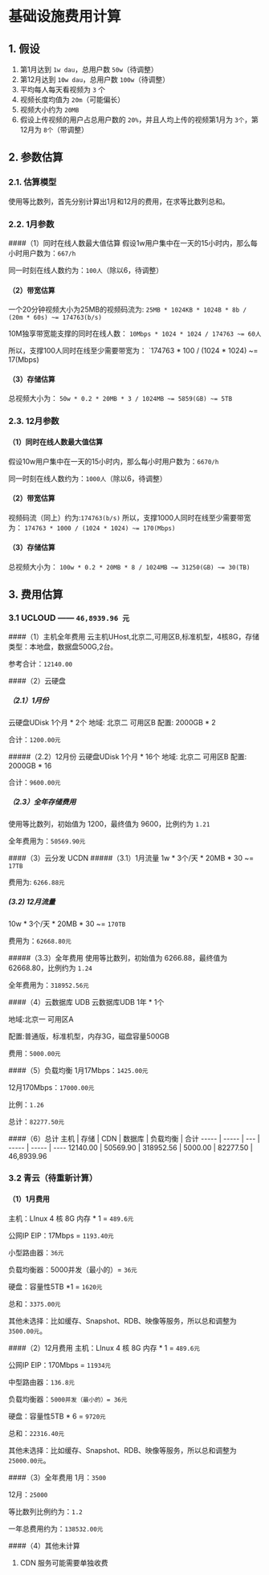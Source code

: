 # 基础设施费用计算

## 1. 假设
1. 第1月达到 `1w dau`，总用户数 `50w`（待调整）
2. 第12月达到 `10w dau`，总用户数 `100w`（待调整）
3. 平均每人每天看视频为 `3` 个
3. 视频长度均值为 `20m`（可能偏长）
4. 视频大小约为 `20MB`
5. 假设上传视频的用户占总用户数的 `20%`，并且人均上传的视频第1月为 `3个`，第12月为 `8个`（带调整）

## 2. 参数估算
### 2.1. 估算模型
使用等比数列，首先分别计算出1月和12月的费用，在求等比数列总和。

### 2.2. 1月参数
####（1）同时在线人数最大值估算
假设1w用户集中在一天的15小时内，那么每小时用户数为：`667/h`

同一时刻在线人数约为：`100人`（除以6，待调整）

#### （2）带宽估算
一个20分钟视频大小为25MB的视频码流为:
`25MB * 1024KB * 1024B * 8b / (20m * 60s) ~= 174763(b/s)`

10M独享带宽能支撑的同时在线人数：
`10Mbps * 1024 * 1024 / 174763 ~= 60人`

所以，支撑100人同时在线至少需要带宽为：
`174763 * 100 / (1024 * 1024) ~= 17(Mbps)

#### （3）存储估算
总视频大小为：
`50w * 0.2 * 20MB * 3 / 1024MB ~= 5859(GB) ~= 5TB`

### 2.3. 12月参数
#### （1）同时在线人数最大值估算
假设10w用户集中在一天的15小时内，那么每小时用户数为：`6670/h`

同一时刻在线人数约为：`1000人`（除以6，待调整）

#### （2）带宽估算
视频码流（同上）约为:`174763(b/s)`
所以，支撑1000人同时在线至少需要带宽为：
`174763 * 1000 / (1024 * 1024) ~= 170(Mbps)`

#### （3）存储估算
总视频大小为：
`100w * 0.2 * 20MB * 8 / 1024MB ~= 31250(GB) ~= 30(TB)`

## 3. 费用估算
### 3.1 UCLOUD —— `46,8939.96 元`
####（1）主机全年费用
云主机UHost,北京二,可用区B,标准机型，4核8G，存储类型：本地盘，数据盘500G,2台。

参考合计：`12140.00`

####（2）云硬盘
##### （2.1）1月份
云硬盘UDisk
1个月 * 2个
地域:
北京二 可用区B
配置: 2000GB * 2

合计：`1200.00元`

#####（2.2）12月份
云硬盘UDisk
1个月 * 16个
地域:
北京二 可用区B
配置: 2000GB * 16

合计：`9600.00元`

##### （2.3）全年存储费用
使用等比数列，初始值为 1200，最终值为 9600，比例约为 `1.21`

全年费用为：`50569.90元`

####（3）云分发 UCDN
#####（3.1）1月流量
1w * 3个/天 * 20MB * 30 ~= `17TB`

费用为: `6266.88元`

##### (3.2) 12月流量
10w * 3个/天 * 20MB * 30 ~= `170TB`

费用为：`62668.80元`

#####（3.3）全年费用
使用等比数列，初始值为 6266.88，最终值为 62668.80，比例约为 `1.24`

全年费用为：`318952.56元`

####（4）云数据库 UDB
云数据库UDB
1年 * 1个

地域:北京一 可用区A

配置:普通版，标准机型，内存3G，磁盘容量500GB

费用：`5000.00元`

####（5）负载均衡
1月17Mbps：`1425.00元`

12月170Mbps：`17000.00元`

比例：`1.26`

总计：`82277.50元`

####（6）总计
主机  | 存储 | CDN | 数据库 | 负载均衡 | 合计
----- | ----- | --- | ----- | ----- | ----
12140.00  |   50569.90 | 318952.56 | 5000.00 | 82277.50 | 46,8939.96

### 3.2 青云（待重新计算）
#### （1）1月费用
主机：LInux 4 核 8G 内存 * 1 = `489.6元`

公网IP EIP：17Mbps = `1193.40元`

小型路由器：`36元`

负载均衡器：5000并发（最小的）= `36元`

硬盘：容量性5TB *1 = `1620元`

总和：`3375.00元`

其他未选择：比如缓存、Snapshot、RDB、映像等服务，所以总和调整为`3500.00元`。

####（2）12月费用
主机：LInux 4 核 8G 内存 * 1 = `489.6元`

公网IP EIP：170Mbps = `11934元`

中型路由器：`136.8元`

负载均衡器：`5000并发（最小的）= 36元`

硬盘：容量性5TB * 6 = `9720元`

总和：`22316.40元`

其他未选择：比如缓存、Snapshot、RDB、映像等服务，所以总和调整为`25000.00元`。

####（3）全年费用
1月：`3500`

12月：`25000`

等比数列比例约为：`1.2`

一年总费用约为：`138532.00元`

####（4）其他未计算
1. CDN 服务可能需要单独收费